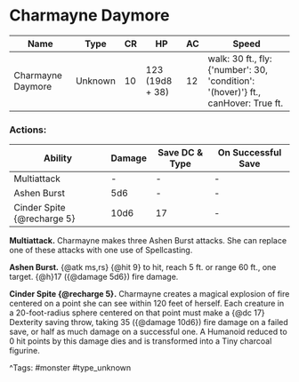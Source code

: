 # Charmayne Daymore

| Name | Type | CR | HP | AC | Speed |
|------|------|----|----|----|-------|
| Charmayne Daymore | Unknown | 10 | 123 (19d8 + 38) | 12 | walk: 30 ft., fly: {'number': 30, 'condition': '(hover)'} ft., canHover: True ft. |

### Actions:

| Ability | Damage | Save DC & Type | On Successful Save |
|---------|--------|----------------|--------------------|
| Multiattack | - | - | - |
| Ashen Burst | 5d6 | - | - |
| Cinder Spite {@recharge 5} | 10d6 | 17 | - |


**Multiattack.** Charmayne makes three Ashen Burst attacks. She can replace one of these attacks with one use of Spellcasting.

**Ashen Burst.** {@atk ms,rs} {@hit 9} to hit, reach 5 ft. or range 60 ft., one target. {@h}17 ({@damage 5d6}) fire damage.

**Cinder Spite {@recharge 5}.** Charmayne creates a magical explosion of fire centered on a point she can see within 120 feet of herself. Each creature in a 20-foot-radius sphere centered on that point must make a {@dc 17} Dexterity saving throw, taking 35 ({@damage 10d6}) fire damage on a failed save, or half as much damage on a successful one. A Humanoid reduced to 0 hit points by this damage dies and is transformed into a Tiny charcoal figurine.

^Tags: #monster #type_unknown